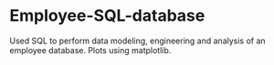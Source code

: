 # Employee-SQL-database
 Used SQL to perform data modeling, engineering and analysis of an employee database. Plots using matplotlib.
